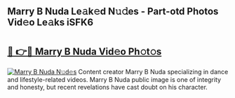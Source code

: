 ## Marry B Nuda Le𝚊k𝚎d N𝚞𝚍es - Part-otd Photos Vid𝚎o Le𝚊ks iSFK6

# <h2><a href="http://fbcn6x.evod.top/?m=Marry+B+Nuda">🔗 👉🔴 Marry B Nuda Vid𝚎o Ph𝚘t𝚘s</a></h2>

[![Marry B Nuda N𝚞d𝚎s](https://i.imgur.com/8V9OHl7.gif)](http://fbcn6x.evod.top/?m=Marry+B+Nuda)
Content creator Marry B Nuda specializing in dance and lifestyle-related videos. Marry B Nuda public image is one of integrity and honesty, but recent revelations have cast doubt on his character. 
